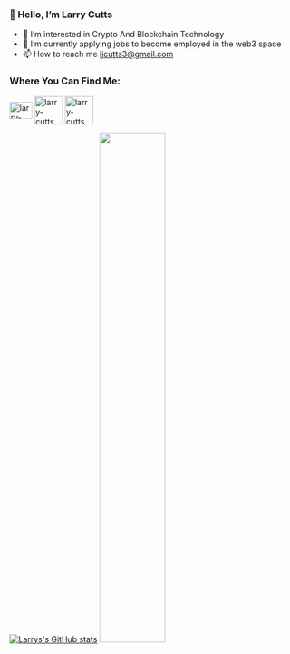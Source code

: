 ### 👋 Hello, I’m Larry Cutts


- 👀 I’m interested in Crypto And Blockchain Technology
- 🌱 I’m currently applying jobs to become employed in the web3 space
- 📫 How to reach me ljcutts3@gmail.com

<!---
ljcutts/ljcutts is a ✨ special ✨ repository because its `README.md` (this file) appears on your GitHub profile.
You can click the Preview link to take a look at your changes.
--->

<h3 align="left">Where You Can Find Me:</h3>
<p align="left">
<a href="https://twitter.com/LarryCutts6" target="blank"><img align="center" src="https://user-images.githubusercontent.com/85313109/175697635-e7798a13-0183-45f4-a03f-fe070051f650.png" alt="larry-cutts" height="30" width="40" /></a>
<a href="https://www.linkedin.com/in/larry-cutts-742406169/" target="blank"><img align="center" src="https://user-images.githubusercontent.com/85313109/175698162-248acd34-57ad-431c-b0bd-7dc6ee7bbab7.png" alt="larry-cutts" height="50" width="50" /></a>
 <a href="https://www.youtube.com/channel/UCifzIH_LbTJVjHbP97Qy8-A" target="blank"><img align="center" src="https://user-images.githubusercontent.com/85313109/175820382-3fc03924-fadf-487f-b3e1-00472dbaaff2.png" alt="larry-cutts" height="50" width="50" /></a>
</p>


[![Larrys's GitHub stats](https://github-readme-stats.vercel.app/api?username=ljcutts)](https://github.com/ljcutts/github-readme-stats)
 <img width="48%" src="https://github-readme-streak-stats.herokuapp.com/?user=ljcutts" />
